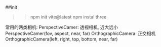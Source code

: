 ##init

> > npm init vite@latest
> > npm instal three

常用的两类相机:
PerspectiveCamer: 透视相机, 近大远小
PerspectiveCamer(fov, aspect, near, far)
OrthographicCamera: 正交相机
OrthographicCamera(left, right, top, bottom, near, far)
